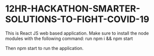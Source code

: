 # 12HR-HACKATHON-SMARTER-SOLUTIONS-TO-FIGHT-COVID-19

This is React JS web based application.
Make sure to install the node modules with the following command:
          run npm i && npm start

Then npm start to run the application.
